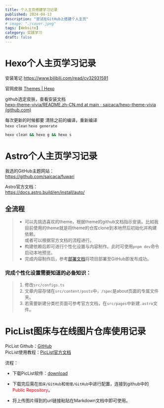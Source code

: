 ```yaml
---
title: 个人主页搭建学习记录
published: 2024-04-13
description: "尝试在GitHub上搭建个人主页"
# image: "./cover.jpeg"
tags: [Website]
category: 实践学习
draft: false
---
```

# Hexo个人主页学习记录
安装笔记
https://www.bilibili.com/read/cv32931591

官网皮肤
[Themes | Hexo](https://hexo.io/themes/)

github选定皮肤，查看安装文档  
[hexo-theme-vivia/README.zh-CN.md at main · saicaca/hexo-theme-vivia (github.com)](https://github.com/saicaca/hexo-theme-vivia/blob/main/README.zh-CN.md)

每次更新的时候都要 清除之前的编译，重新编译  
`hexo clean` `hexo generate`

```bash
hexo clean && hexo g && hexo s
```

# Astro个人主页学习记录
我选的GitHub主题网站：  
https://github.com/saicaca/fuwari  

Astro官方文档：  
https://docs.astro.build/en/install/auto/  
## 全流程
>- 可以先挑选喜欢的theme，根据theme的github文档指示安装。比如我目前使用的theme就是将theme的仓库clone到本地然后初始化并构建依赖。  
或者可以根据官方文档的流程进行。  
>- 构建依赖后即可进行个性化设置与内容制作。此时可使用`pnpm dev`命令启动本地预览。
>- 完成内容制作后，参考[部署文档](https://docs.astro.build/en/guides/deploy/)将项目部署至GitHub即发布成功。  

### 完成个性化设置需要知道的必备知识：  
>1. 修改`src/configs.ts`  
>2. 文章内容存储在`src/content/posts`中，`/spec`是about页面的专属文件夹。
>3. 若需要新建分类栏页面可参考官方文档，在`src/pages`中新建`.astro`文件。  

# PicList图床与在线图片仓库使用记录
PicList Github：[GitHub](https://github.com/Kuingsmile/PicList)  
  PicList使用教程：[PicList官方文档](https://piclist.cn/app.html)  

流程：
- 下载PicList软件：[download](https://github.com/Kuingsmile/PicList/releases/latest)  

- 下载完后需在`图床/GitHub`和`管理/GitHub`中进行配置，连接到github中的<font color="#ff0000">Public Repository</font>。

- 将上传图片得到的url链接粘贴在Markdown文档中即可使用。